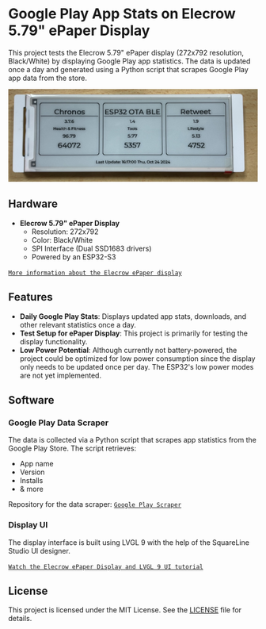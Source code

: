 # Google Play App Stats on Elecrow 5.79" ePaper Display

This project tests the Elecrow 5.79" ePaper display (272x792 resolution, Black/White) by displaying Google Play app statistics. The data is updated once a day and generated using a Python script that scrapes Google Play app data from the store.

![Preview](preview.jpg?raw=true "preview")

## Hardware

- **Elecrow 5.79" ePaper Display**
  - Resolution: 272x792
  - Color: Black/White
  - SPI Interface (Dual SSD1683 drivers)
  - Powered by an ESP32-S3

[`More information about the Elecrow ePaper display`](https://www.elecrow.com/crowpanel-esp32-5-79-e-paper-hmi-display-with-272-792-resolution-black-white-color-driven-by-spi-interface.html)

## Features

- **Daily Google Play Stats**: Displays updated app stats, downloads, and other relevant statistics once a day.
- **Test Setup for ePaper Display**: This project is primarily for testing the display functionality.
- **Low Power Potential**: Although currently not battery-powered, the project could be optimized for low power consumption since the display only needs to be updated once per day. The ESP32's low power modes are not yet implemented.

## Software

### Google Play Data Scraper
The data is collected via a Python script that scrapes app statistics from the Google Play Store. The script retrieves:
- App name
- Version
- Installs
- & more

Repository for the data scraper: [`Google Play Scraper`](https://github.com/fbiego/google-play-scraper)

### Display UI
The display interface is built using LVGL 9 with the help of the SquareLine Studio UI designer.

[`Watch the Elecrow ePaper Display and LVGL 9 UI tutorial`](https://youtu.be/uhhUpfdYflc)


## License

This project is licensed under the MIT License. See the [LICENSE](LICENSE) file for details.


